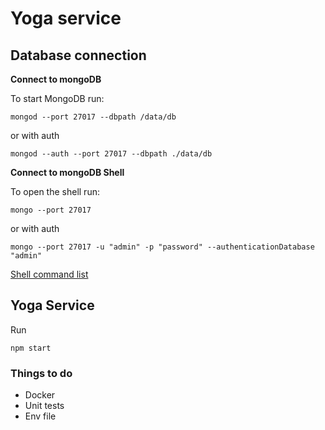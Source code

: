 # Yoga service

## Database connection


**Connect to mongoDB**

To start MongoDB run:

```
mongod --port 27017 --dbpath /data/db
```
or with auth

```
mongod --auth --port 27017 --dbpath ./data/db
```
**Connect to mongoDB Shell**

To open the shell run:

```
mongo --port 27017

```
or with auth

```
mongo --port 27017 -u "admin" -p "password" --authenticationDatabase "admin"
```

[Shell command list](https://docs.mongodb.com/manual/reference/mongo-shell/)

## Yoga Service

Run

```
npm start
```

### Things to do

* Docker
* Unit tests
* Env file
